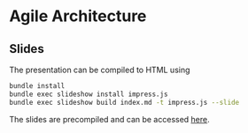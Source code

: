 Agile Architecture
==================

Slides
------
The presentation can be compiled to HTML using
```bash
bundle install
bundle exec slideshow install impress.js
bundle exec slideshow build index.md -t impress.js --slide
```

The slides are precompiled and can be accessed [here](http://nightscape.github.io/agile-architecture/).


